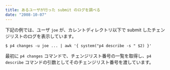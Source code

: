 ```yaml
---
title: あるユーザが行った submit のログを調べる
date: "2008-10-07"
---
```


下記の例では、ユーザ `joe` が、カレントディレクトリ以下で submit したチェンジリストのログを表示しています。

~~~
$ p4 changes -u joe ... | awk '{ system("p4 describe -s " $2) }'
~~~

最初に `p4 changes` コマンドで、チェンジリスト番号の一覧を取得し、`p4 describe` コマンドの引数としてそのチェンジリスト番号を渡しています。

